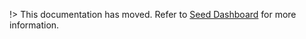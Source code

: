 !> This documentation has moved. Refer to [Seed Dashboard](https://docs.developer.tech.gov.sg/docs/security-suite-for-engineering-endpoint-devices/seed-dashboard/seed-dashboard-overview) for more information.

 
